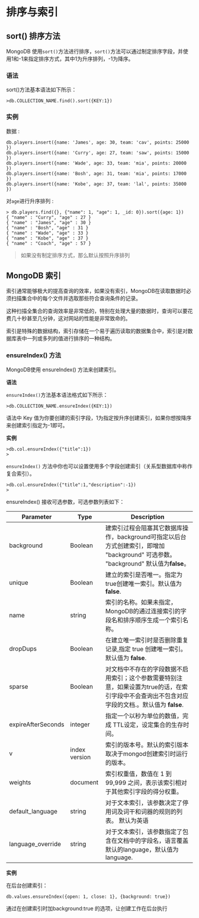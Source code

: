 # 排序与索引

## sort() 排序方法

MongoDB 使用`sort()`方法进行排序，`sort()`方法可以通过制定排序字段，并使用1和-1来指定排序方式，其中1为升序排列，-1为降序。

### 语法

sort()方法基本语法如下所示：

```
>db.COLLECTION_NAME.find().sort({KEY:1})
```

### 实例

数据 :

```shell
db.players.insert({name: 'James', age: 30, team: 'cav', points: 25000 })
db.players.insert({name: 'Curry', age: 27, team: 'saw', points: 15000 })
db.players.insert({name: 'Wade', age: 33, team: 'mia', points: 20000 })
db.players.insert({name: 'Bosh', age: 31, team: 'mia', points: 17000 })
db.players.insert({name: 'Kobe', age: 37, team: 'lal', points: 35000 })
```

对`age`进行升序排列 :

```shell
> db.players.find({}, {"name": 1, "age": 1, _id: 0}).sort({age: 1}) 
{ "name" : "Curry", "age" : 27 }                                    
{ "name" : "James", "age" : 30 }                                    
{ "name" : "Bosh", "age" : 31 }                                     
{ "name" : "Wade", "age" : 33 }                                     
{ "name" : "Kobe", "age" : 37 }                                     
{ "name" : "Coach", "age" : 57 }                                    
```

> 如果没有制定排序方式，那么默认按照升序排列

##  MongoDB 索引

索引通常能够极大的提高查询的效率，如果没有索引，MongoDB在读取数据时必须扫描集合中的每个文件并选取那些符合查询条件的记录。

这种扫描全集合的查询效率是非常低的，特别在处理大量的数据时，查询可以要花费几十秒甚至几分钟，这对网站的性能是非常致命的。

索引是特殊的数据结构，索引存储在一个易于遍历读取的数据集合中，索引是对数据库表中一列或多列的值进行排序的一种结构。

### ensureIndex() 方法

MongoDB使用 ensureIndex() 方法来创建索引。

**语法**

`ensureIndex()`方法基本语法格式如下所示：

```
>db.COLLECTION_NAME.ensureIndex({KEY:1})
```

语法中 Key 值为你要创建的索引字段，1为指定按升序创建索引，如果你想按降序来创建索引指定为-1即可。

**实例**

```shell
>db.col.ensureIndex({"title":1})
>
```

`ensureIndex()` 方法中你也可以设置使用多个字段创建索引（关系型数据库中称作复合索引）。

```shell
>db.col.ensureIndex({"title":1,"description":-1})
>
```

ensureIndex() 接收可选参数，可选参数列表如下：

| Parameter          | Type          | Description                              |
| ------------------ | ------------- | ---------------------------------------- |
| background         | Boolean       | 建索引过程会阻塞其它数据库操作，background可指定以后台方式创建索引，即增加 "background" 可选参数。 "background" 默认值为**false**。 |
| unique             | Boolean       | 建立的索引是否唯一。指定为true创建唯一索引。默认值为**false**.   |
| name               | string        | 索引的名称。如果未指定，MongoDB的通过连接索引的字段名和排序顺序生成一个索引名称。 |
| dropDups           | Boolean       | 在建立唯一索引时是否删除重复记录,指定 true 创建唯一索引。默认值为 **false**. |
| sparse             | Boolean       | 对文档中不存在的字段数据不启用索引；这个参数需要特别注意，如果设置为true的话，在索引字段中不会查询出不包含对应字段的文档.。默认值为 **false**. |
| expireAfterSeconds | integer       | 指定一个以秒为单位的数值，完成 TTL设定，设定集合的生存时间。         |
| v                  | index version | 索引的版本号。默认的索引版本取决于mongod创建索引时运行的版本。       |
| weights            | document      | 索引权重值，数值在 1 到 99,999 之间，表示该索引相对于其他索引字段的得分权重。 |
| default_language   | string        | 对于文本索引，该参数决定了停用词及词干和词器的规则的列表。 默认为英语      |
| language_override  | string        | 对于文本索引，该参数指定了包含在文档中的字段名，语言覆盖默认的language，默认值为 language. |

**实例**

在后台创建索引：

```
db.values.ensureIndex({open: 1, close: 1}, {background: true})
```

通过在创建索引时加background:true 的选项，让创建工作在后台执行


